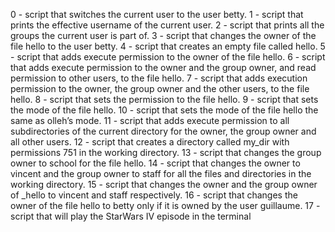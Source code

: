 0 - script that switches the current user to the user betty. 1 - script that prints the effective username of the current user. 2 - script that prints all the groups the current user is part of. 3 - script that changes the owner of the file hello to the user betty. 4 - script that creates an empty file called hello. 5 - script that adds execute permission to the owner of the file hello. 6 - script that adds execute permission to the owner and the group owner, and read permission to other users, to the file hello. 7 - script that adds execution permission to the owner, the group owner and the other users, to the file hello. 8 - script that sets the permission to the file hello. 9 - script that sets the mode of the file hello. 10 - script that sets the mode of the file hello the same as olleh’s mode. 11 - script that adds execute permission to all subdirectories of the current directory for the owner, the group owner and all other users. 12 - script that creates a directory called my_dir with permissions 751 in the working directory. 13 - script that changes the group owner to school for the file hello. 14 - script that changes the owner to vincent and the group owner to staff for all the files and directories in the working directory. 15 - script that changes the owner and the group owner of _hello to vincent and staff respectively. 16 - script that changes the owner of the file hello to betty only if it is owned by the user guillaume. 17 - script that will play the StarWars IV episode in the terminal
